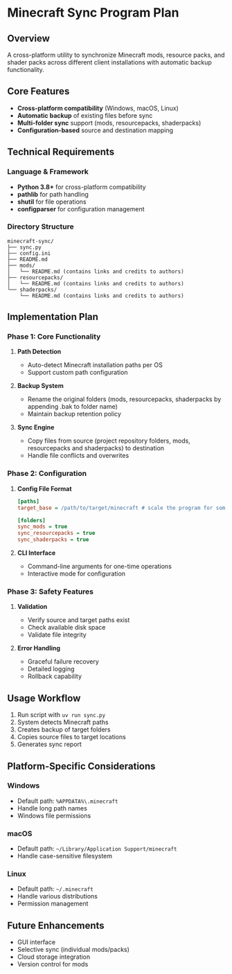 # Minecraft Sync Program Plan

## Overview
A cross-platform utility to synchronize Minecraft mods, resource packs, and shader packs across different client installations with automatic backup functionality.

## Core Features
- **Cross-platform compatibility** (Windows, macOS, Linux)
- **Automatic backup** of existing files before sync
- **Multi-folder sync** support (mods, resourcepacks, shaderpacks)
- **Configuration-based** source and destination mapping

## Technical Requirements

### Language & Framework
- **Python 3.8+** for cross-platform compatibility
- **pathlib** for path handling
- **shutil** for file operations
- **configparser** for configuration management

### Directory Structure
```
minecraft-sync/
├── sync.py
├── config.ini
├── README.md
├── mods/
│   └── README.md (contains links and credits to authors)
├── resourcepacks/
│   └── README.md (contains links and credits to authors)
└── shaderpacks/
    └── README.md (contains links and credits to authors)
```

## Implementation Plan

### Phase 1: Core Functionality
1. **Path Detection**
    - Auto-detect Minecraft installation paths per OS
    - Support custom path configuration

2. **Backup System**
    - Rename the original folders (mods, resourcepacks, shaderpacks by appending .bak to folder name)
    - Maintain backup retention policy

3. **Sync Engine**
    - Copy files from source (project repository folders, mods, resourcepacks and shaderpacks) to destination 
    - Handle file conflicts and overwrites

### Phase 2: Configuration
1. **Config File Format**
    ```ini
    [paths]
    target_base = /path/to/target/minecraft # scale the program for some users using legacy launcher with custom game folder location
    
    [folders]
    sync_mods = true
    sync_resourcepacks = true
    sync_shaderpacks = true
    ```

2. **CLI Interface**
    - Command-line arguments for one-time operations
    - Interactive mode for configuration

### Phase 3: Safety Features
1. **Validation**
    - Verify source and target paths exist
    - Check available disk space
    - Validate file integrity

2. **Error Handling**
    - Graceful failure recovery
    - Detailed logging
    - Rollback capability

## Usage Workflow
1. Run script with `uv run sync.py`
2. System detects Minecraft paths
3. Creates backup of target folders
4. Copies source files to target locations
5. Generates sync report

## Platform-Specific Considerations

### Windows
- Default path: `%APPDATA%\.minecraft`
- Handle long path names
- Windows file permissions

### macOS
- Default path: `~/Library/Application Support/minecraft`
- Handle case-sensitive filesystem

### Linux
- Default path: `~/.minecraft`
- Handle various distributions
- Permission management

## Future Enhancements
- GUI interface
- Selective sync (individual mods/packs)
- Cloud storage integration
- Version control for mods
